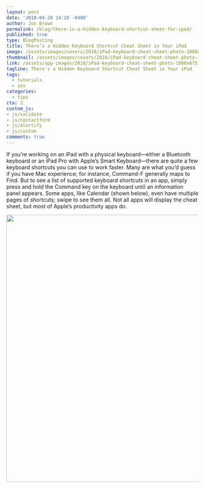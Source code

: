 ```yaml
---
layout: post
date: '2018-04-28 14:20 -0400'
author: Jon Brown
permalink: /blog/there-is-a-hidden-keyboard-shortcut-sheet-for-ipad/
published: true
type: BlogPosting
title: There’s a Hidden Keyboard Shortcut Cheat Sheet in Your iPad
image: /assets/images/covers/2018/iPad-keyboard-cheat-sheet-photo-1080x675.jpg
thumbnail: /assets/images/covers/2018/iPad-keyboard-cheat-sheet-photo-1080x675.jpg
link: /assets/app-images/2018/iPad-keyboard-cheat-sheet-photo-1080x675.jpg
tagline: There’s a Hidden Keyboard Shortcut Cheat Sheet in Your iPad
tags:
  - tutorials
  - ios
categories:
  - tips
cta: 2
custom_js:
- js/validate
- js/contactform
- js/alertify
- js/custom
comments: true
---
```

If you’re working on an iPad with a physical keyboard—either a Bluetooth keyboard or an iPad Pro with Apple’s Smart Keyboard—there are quite a few keyboard shortcuts you can use to work faster. Many are what you’d guess if you have Mac experience; for instance, Command-F generally maps to Find. But to see a list of supported keyboard shortcuts in an app, simply press and hold the Command key on the keyboard until an information panel appears. Some apps, like Calendar (shown below), even have multiple pages of shortcuts; swipe to see them all. Not all apps will display the cheat sheet, but most of Apple’s productivity apps do.

<img src="{{ site.site_cdn }}/assets/images/blog/2018/ipadshortcut/iPad-Calendar-keyboard-shortcuts.png" class="img-fluid rounded m-2" width="700" />
